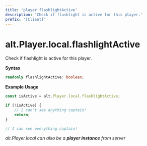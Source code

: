 ```yaml
---
title: 'player.flashlightActive'
description: 'Check if flashlight is active for this player.'
prefix: '[Client]'
---
```


# alt.Player.local.flashlightActive

Check if flashlight is active for this player.

**Syntax**

```ts
readonly flashlightActive: boolean;
```

**Example Usage**

```js
const isActive = alt.Player.local.flashlightActive;

if (!isActive) {
    // I can't see anything captain!
    return;
}

// I can see everything captain!
```

_alt.Player.local can also be a **player instance** from server_
